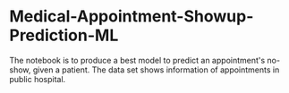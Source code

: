 # Medical-Appointment-Showup-Prediction-ML
The notebook is to produce a best model to predict an appointment's no-show, given a patient. The data set shows information of appointments in public hospital.
